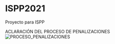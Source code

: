 # ISPP2021
Proyecto para ISPP

ACLARACIÓN DEL PROCESO DE PENALIZACIONES
![PROCESO_PENALIZACIONES](https://user-images.githubusercontent.com/53447064/112295845-96eb8d00-8c94-11eb-963b-b41d7ac0a93c.png)
